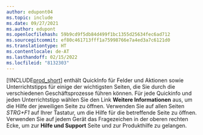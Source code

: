 ```yaml
---
author: edupont04
ms.topic: include
ms.date: 09/27/2021
ms.author: edupont
ms.openlocfilehash: 59b9cd9f5db84d499f1bc1355d25634fec6ad712
ms.sourcegitcommit: ef80c461713fff1a75998766e7a4ed3a7c6121d0
ms.translationtype: HT
ms.contentlocale: de-AT
ms.lasthandoff: 02/15/2022
ms.locfileid: "8132303"
---
```

[!INCLUDE[prod_short](prod_short.md)] enthält QuickInfo für Felder und Aktionen sowie Unterrichtstipps für einige der wichtigsten Seiten, die Sie durch die verschiedenen Geschäftsprozesse führen können. Für jede Quickinfo und jeden Unterrichtstipp wählen Sie den Link **Weitere Informationen** aus, um die Hilfe der jeweiligen Seite zu öffnen. Verwenden Sie auf allen Seiten *STRG+F1* auf Ihrer Tastatur, um die Hilfe für die betreffende Seite zu öffnen. Verwenden Sie auf jedem Gerät das Fragezeichen in der oberen rechten Ecke, um zur **Hilfe und Support** Seite und zur Produkthilfe zu gelangen.  
